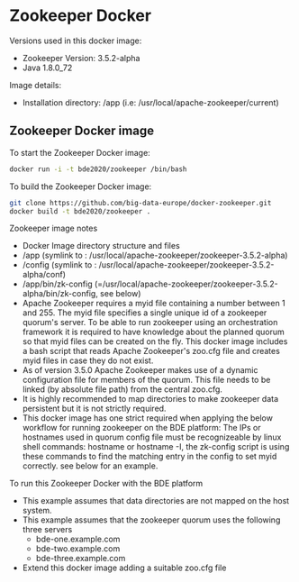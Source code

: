 # Zookeeper Docker

Versions used in this docker image:
* Zookeeper Version: 3.5.2-alpha
* Java 1.8.0_72
 
Image details:
* Installation directory: /app (i.e: /usr/local/apache-zookeeper/current)

## Zookeeper Docker image

To start the Zookeeper Docker image:

 ```bash
docker run -i -t bde2020/zookeeper /bin/bash
```
To build the Zookeeper Docker image:

 ```bash
git clone https://github.com/big-data-europe/docker-zookeeper.git
docker build -t bde2020/zookeeper .
```

Zookeeper image notes
 * Docker Image directory structure and files
  * /app (symlink to : /usr/local/apache-zookeeper/zookeeper-3.5.2-alpha)
  * /config (symlink to : /usr/local/apache-zookeeper/zookeeper-3.5.2-alpha/conf)
  * /app/bin/zk-config (=/usr/local/apache-zookeeper/zookeeper-3.5.2-alpha/bin/zk-config, see below)
 * Apache Zookeeper requires a myid file containing a number between 1 and 255. The myid file specifies a single unique id of a zookeeper quorum's server. To be able to run zookeeper using an orchestration framework it is required to have knowledge about the planned quorum so that myid files can be created on the fly. This docker image includes a bash script that reads Apache Zookeeper's zoo.cfg file and creates myid files in case they do not exist. 
 * As of version 3.5.0 Apache Zookeeper makes use of a dynamic configuration file for members of the quorum. This file needs to be linked (by absolute file path) from the central zoo.cfg.
 * It is highly recommended to map directories to make zookeeper data persistent but it is not strictly required.
 * This docker image has one strict required when applying the below workflow for running zookeeper on the BDE platform: The IPs or hostnames used in quorum config file must be recognizeable by linux shell commands: hostname or hostname -I, the zk-config script is using these commands to find the matching entry in the config to set myid correctly. see below for an example.
 
To run this Zookeeper Docker with the BDE platform

* This example assumes that data directories are not mapped on the host system.
* This example assumes that the zookeeper quorum uses the following three servers
  * bde-one.example.com
  * bde-two.example.com
  * bde-three.example.com
* Extend this docker image adding a suitable zoo.cfg file
